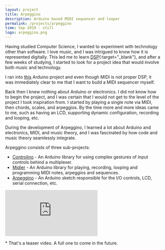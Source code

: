 ```yaml
---
layout: project
title: Arpeggino
description: Arduino based MIDI sequencer and looper
permalink: /projects/arpeggino
time: Sep 2019 - still
logo: arpeggino.png
---
```


Having studied Computer Science, I wanted to experiment with technology other than software.
I love music, and I was intrigued to know how it is represented digitally.
This led me to learn [DSP](https://www.coursera.org/learn/dsp1){:target="_blank"},
and after a few weeks of studying, I started to look for a project idea that would involve both music and technology.

I ran into [this](https://create.arduino.cc/projecthub/dra/arduino-midi-arpeggiator-3bd731) Arduino project and even though MIDI is not proper DSP,
it was immediately clear to me that I want to build a MIDI sequencer myself.

Back then I knew nothing about Arduino or electronics.
I did not know how to begin the project, and I was certain that I would not get to the level of the project I took inspiration from.
I started by playing a single note via MIDI, then chords, scales, and arpeggios.
By the time more and more ideas came to me, such as having an LCD, supporting dynamic configuration, recording and looping, etc.

During the development of Arpeggino, I learned a lot about Arduino and electronics, MIDI, and music theory,
and I was fascinated by how code and music theory seamlessly integrate.

Arpeggino consists of three sub-projects:
* [Controlino](https://github.com/levosos/Controlino) - An Arduino library for using complex gestures of input controls behind a multiplexer.
* [Midier](https://github.com/levosos/Midier) - An Arduino library for playing, recording, looping and programming MIDI notes, arpeggios and sequences.
* [Arpeggino](https://github.com/levosos/Arpeggino) - An Arduino sketch responsible for the I/O controls, LCD, serial connection, etc.

<div class="youtube-container">
    <iframe src="https://www.youtube.com/embed/HbMf0oO-zfE" frameborder="0" allow="accelerometer; autoplay; encrypted-media; gyroscope; picture-in-picture" allowfullscreen></iframe>
</div>

<span class="highlight">\* That's a teaser video. A full one to come in the future.</span>

